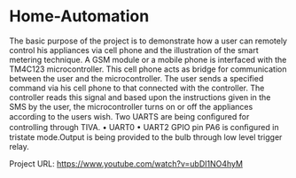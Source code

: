 # Home-Automation
The basic purpose of the project is to demonstrate how a user can remotely control his appliances via cell phone and the illustration of the smart metering technique. A GSM module or a mobile phone is interfaced with the TM4C123 microcontroller. This cell phone acts as bridge for communication between the user and the microcontroller. The user sends a specified command via his cell phone to that connected with the controller. The controller reads this signal and based upon the instructions given in the SMS by the user, the microcontroller turns on or off the appliances according to the users wish. Two UARTS are being conﬁgured for controlling through TIVA. • UART0 • UART2 GPIO pin PA6 is conﬁgured in tristate mode.Output is being provided to the bulb through low level trigger relay.

Project URL: https://www.youtube.com/watch?v=ubDI1NO4hyM
